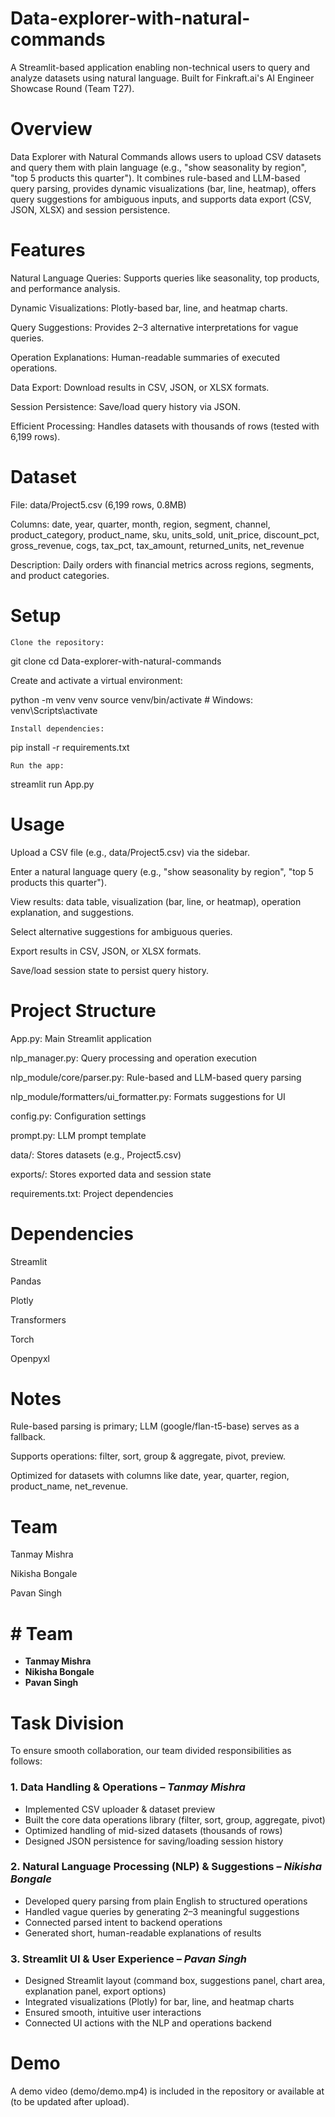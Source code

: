 # Data-explorer-with-natural-commands

A Streamlit-based application enabling non-technical users to query and analyze datasets using natural language. Built for Finkraft.ai's AI Engineer Showcase Round (Team T27).

# Overview

Data Explorer with Natural Commands allows users to upload CSV datasets and query them with plain language (e.g., "show seasonality by region", "top 5 products this quarter"). It combines rule-based and LLM-based query parsing, provides dynamic visualizations (bar, line, heatmap), offers query suggestions for ambiguous inputs, and supports data export (CSV, JSON, XLSX) and session persistence.



# Features

Natural Language Queries: Supports queries like seasonality, top products, and performance analysis.

Dynamic Visualizations: Plotly-based bar, line, and heatmap charts.

Query Suggestions: Provides 2–3 alternative interpretations for vague queries.

Operation Explanations: Human-readable summaries of executed operations.

Data Export: Download results in CSV, JSON, or XLSX formats.

Session Persistence: Save/load query history via JSON.

Efficient Processing: Handles datasets with thousands of rows (tested with 6,199 rows).


# Dataset

File: data/Project5.csv (6,199 rows, 0.8MB)

Columns: date, year, quarter, month, region, segment, channel, product_category, product_name, sku, units_sold, unit_price, discount_pct, gross_revenue, cogs, tax_pct, tax_amount, returned_units, net_revenue

Description: Daily orders with financial metrics across regions, segments, and product categories.



# Setup

`Clone the repository:`

git clone <repository-url>
cd Data-explorer-with-natural-commands


Create and activate a virtual environment:

python -m venv venv
source venv/bin/activate  # Windows: venv\Scripts\activate


`Install dependencies:`

pip install -r requirements.txt


`Run the app:`

streamlit run App.py


# Usage

Upload a CSV file (e.g., data/Project5.csv) via the sidebar.

Enter a natural language query (e.g., "show seasonality by region", "top 5 products this quarter").

View results: data table, visualization (bar, line, or heatmap), operation explanation, and suggestions.

Select alternative suggestions for ambiguous queries.

Export results in CSV, JSON, or XLSX formats.

Save/load session state to persist query history.


# Project Structure

App.py: Main Streamlit application

nlp_manager.py: Query processing and operation execution

nlp_module/core/parser.py: Rule-based and LLM-based query parsing

nlp_module/formatters/ui_formatter.py: Formats suggestions for UI

config.py: Configuration settings

prompt.py: LLM prompt template

data/: Stores datasets (e.g., Project5.csv)

exports/: Stores exported data and session state

requirements.txt: Project dependencies

# Dependencies

Streamlit

Pandas

Plotly

Transformers

Torch

Openpyxl


# Notes

Rule-based parsing is primary; LLM (google/flan-t5-base) serves as a fallback.

Supports operations: filter, sort, group & aggregate, pivot, preview.

Optimized for datasets with columns like date, year, quarter, region, product_name, net_revenue.

# Team

Tanmay Mishra

Nikisha Bongale

Pavan Singh

# # Team

- **Tanmay Mishra**  
- **Nikisha Bongale**  
- **Pavan Singh**  

# Task Division

To ensure smooth collaboration, our team divided responsibilities as follows:

### 1. Data Handling & Operations – *Tanmay Mishra*  
- Implemented CSV uploader & dataset preview  
- Built the core data operations library (filter, sort, group, aggregate, pivot)  
- Optimized handling of mid-sized datasets (thousands of rows)  
- Designed JSON persistence for saving/loading session history  

### 2. Natural Language Processing (NLP) & Suggestions – *Nikisha Bongale*  
- Developed query parsing from plain English to structured operations  
- Handled vague queries by generating 2–3 meaningful suggestions  
- Connected parsed intent to backend operations  
- Generated short, human-readable explanations of results  

### 3. Streamlit UI & User Experience – *Pavan Singh*  
- Designed Streamlit layout (command box, suggestions panel, chart area, explanation panel, export options)  
- Integrated visualizations (Plotly) for bar, line, and heatmap charts  
- Ensured smooth, intuitive user interactions  
- Connected UI actions with the NLP and operations backend  



# Demo

A demo video (demo/demo.mp4) is included in the repository or available at <link> (to be updated after upload).
